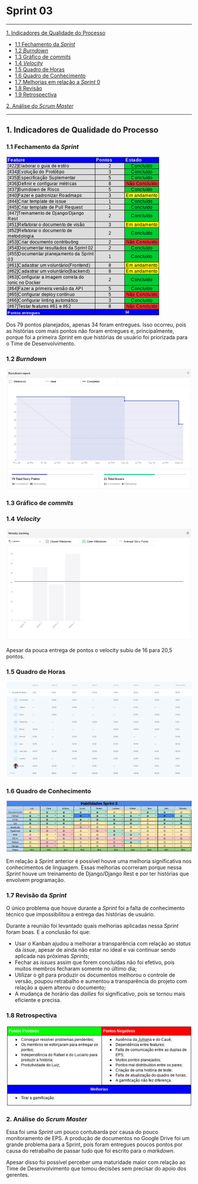 # Sprint 03
------

[1. Indicadores de Qualidade do Processo](#1-indicadores-de-qualidade-do-processo)

* [1.1 Fechamento da _Sprint_](#11-fechamento-da-sprint)
* [1.2 _Burndown_](#12-burndown)
* [1.3 Gráfico de _commits_](#13-grafico-de-commits)
* [1.4 _Velocity_](#14-velocity)
* [1.5 Quadro de Horas](#15-quadro-de-horas)
* [1.6 Quadro de Conhecimento](#16-quadro-de-conhecimento)
* [1.7 Melhorias em relação a _Sprint_ 0](#17-melhorias-em-relação-a-sprint-0)
* [1.8 Revisão](#18-revisao-da-sprint)
* [1.9 Retrospectiva](#19-retrospectiva)

[2. Análise do _Scrum Master_](#2-análise-do-scrum-master)  


------

## 1. Indicadores de Qualidade do Processo

### 1.1 Fechamento da _Sprint_
![](../images/results_sprint3.png)

Dos 79 pontos planejados, apenas 34 foram entregues. Isso ocorreu, pois as histórias com mais pontos não foram entregues e, principalmente, porque foi a primeira _Sprint_ em que histórias de usuário foi priorizada para o Time de Desenvolvimento.


### 1.2 _Burndown_

![](../images/burndown_sprint3.png)


### 1.3 Gráfico de _commits_


### 1.4 _Velocity_

![](../images/velocity_sprint3.png)

Apesar da pouca entrega de pontos o velocity subiu de 16 para 20,5 pontos.

### 1.5 Quadro de Horas
![](../images/timetable_sprint3.png)

### 1.6 Quadro de Conhecimento
![](../images/knowledge_framework_sprint3.png)

Em relação à _Sprint_ anterior é possível houve uma melhoria significativa nos conhecimentos de linguagem. Essas melhorias
ocorreram porque nessa _Sprint_ houve um treinamento de Django/Django Rest e por ter histórias que envolvem programação.

### 1.7 Revisão da _Sprint_

O único problema que houve durante a _Sprint_ foi a falta de conhecimento técnico que impossibilitou a entrega das histórias de usuário.

Durante a reunião foi levantado quais melhorias aplicadas nessa _Sprint_ foram boas. E a conclusão foi que:

* Usar o Kanban ajudou a melhorar a transparência com relação ao _status_ da _issue_, apesar de ainda não estar no ideal e vai continuar sendo aplicada nas próximas _Sprints_;
* Fechar as _issues_ assim que forem concluídas não foi efetivo, pois muitos membros fecharam somente no último dia;
* Utilizar o git para produzir os documentos melhorou o controle de versão,  poupou retrabalho e aumentou a transparência do projeto com relação a quem alterou o documento;
* A mudança de horário das _dailies_ foi significativo, pois se tornou mais eficiente e precisa.

### 1.8 Retrospectiva

![](../images/retrospective_sprint3.png)

### 2. Análise do _Scrum Master_

Essa foi uma _Sprint_ um pouco contubarda por causa do pouco monitoramento de EPS. A produção de documentos
no Google Drive foi um grande problema para a Sprint, pois foram entregues poucos pontos por causa do retrabalho de passar tudo que foi escrito
para o _markdown_.

Apesar disso foi possível perceber uma maturidade maior com relação ao Time de Desenvolvimento que tomou decisões sem precisar do apoio dos gerentes.
